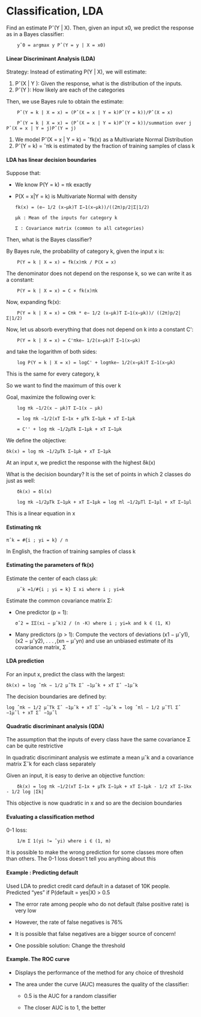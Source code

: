 #  Classification, LDA

   Find an estimate Pˆ(Y | X). Then, given an input x0, we predict the response as in a Bayes classifier:
   
        yˆ0 = argmax y Pˆ(Y = y | X = x0)
    
   #### Linear Discriminant Analysis (LDA)
   
   Strategy: Instead of estimating P(Y | X), we will estimate:
  
  1. Pˆ(X | Y ): Given the response, what is the distribution of the inputs.
  2. Pˆ(Y ): How likely are each of the categories
  
  Then, we use Bayes rule to obtain the estimate:
  
        Pˆ(Y = k | X = x) = (Pˆ(X = x | Y = k)Pˆ(Y = k))/Pˆ(X = x)
        
        Pˆ(Y = k | X = x) = (Pˆ(X = x | Y = k)Pˆ(Y = k))/summation over j Pˆ(X = x | Y = j)Pˆ(Y = j)
  
  
  1. We model Pˆ(X = x | Y = k) = ˆfk(x) as a Multivariate Normal Distribution
  2. Pˆ(Y = k) = ˆπk is estimated by the fraction of training samples of class k
  
  #### LDA has linear decision boundaries
  
  Suppose that:
  
  * We know P(Y = k) = πk exactly
  
  * P(X = x|Y = k) is Multivariate Normal with density
  
        fk(x) = (e− 1/2 (x−µk)T Σ−1(x−µk))/((2π)p/2|Σ|1/2)
        
        µk : Mean of the inputs for category k
        
        Σ : Covariance matrix (common to all categories)
        
  Then, what is the Bayes classifier?
  
  By Bayes rule, the probability of category k, given the input x is:
  
        P(Y = k | X = x) = fk(x)πk / P(X = x)
    
  The denominator does not depend on the response k, so we can write it as a constant:
  
        P(Y = k | X = x) = C × fk(x)πk
        
  Now, expanding fk(x):
  
        P(Y = k | X = x) = Cπk * e− 1/2 (x−µk)T Σ−1(x−µk))/ ((2π)p/2|Σ|1/2)

  Now, let us absorb everything that does not depend on k into a constant C':
  
        P(Y = k | X = x) = C'πke− 1/2(x−µk)T Σ−1(x−µk)
  
  and take the logarithm of both sides:
  
        log P(Y = k | X = x) = logC' + logπke− 1/2(x−µk)T Σ−1(x−µk)
  
  This is the same for every category, k
  
  So we want to find the maximum of this over k
  
  Goal, maximize the following over k:
  
        log πk −1/2(x − µk)T Σ−1(x − µk)
  
        = log πk −1/2(xT Σ−1x + µTk Σ−1µk + xT Σ−1µk
        
        = C'' + log πk −1/2µTk Σ−1µk + xT Σ−1µk
  
  We define the objective:
  
    δk(x) = log πk −1/2µTk Σ−1µk + xT Σ−1µk
    
  At an input x, we predict the response with the highest δk(x)
  
  What is the decision boundary? It is the set of points in which 2 classes do just as well:
  
        δk(x) = δl(x)
        
        log πk −1/2µTk Σ−1µk + xT Σ−1µk = log πl −1/2µTl Σ−1µl + xT Σ−1µl
        
  This is a linear equation in x
  
  
  #### Estimating πk
  
    πˆk = #{i ; yi = k} / n
    
  In English, the fraction of training samples of class k
  
  #### Estimating the parameters of fk(x)
  
  Estimate the center of each class µk:
  
        µˆk =1/#{i ; yi = k} Σ xi where i ; yi=k
        
  Estimate the common covariance matrix Σ:
  
  * One predictor (p = 1):
  
        σˆ2 = ΣΣ(xi − µˆk)2 / (n -K) where i ; yi=k and k ∈ (1, K)
  
  * Many predictors (p > 1): Compute the vectors of deviations (x1 − µˆy1),(x2 − µˆy2), . . . ,(xn − µˆyn) and use an unbiased estimate of its covariance matrix, Σ
  
  #### LDA prediction
  
  For an input x, predict the class with the largest:
  
    δk(x) = log ˆπk − 1/2 µˆTk Σˆ −1µˆk + xT Σˆ −1µˆk
    
  The decision boundaries are defined by:
  
    log ˆπk − 1/2 µˆTk Σˆ −1µˆk + xT Σˆ −1µˆk = log ˆπl − 1/2 µˆTl Σˆ −1µˆl + xT Σˆ −1µˆl
    
  #### Quadratic discriminant analysis (QDA)
  
  The assumption that the inputs of every class have the same covariance Σ can be quite restrictive
  
  In quadratic discriminant analysis we estimate a mean µˆk and a covariance matrix Σˆk for each class separately
  
  Given an input, it is easy to derive an objective function:
  
        δk(x) = log πk −1/2(xT Σ−1x + µTk Σ−1µk + xT Σ−1µk - 1/2 xT Σ−1kx - 1/2 log |Σk|
        
  This objective is now quadratic in x and so are the decision boundaries
  
  #### Evaluating a classification method
  
  0-1 loss:
  
        1/m Σ 1(yi != ˆyi) where i ∈ (1, m)
        
  It is possible to make the wrong prediction for some classes more often than others. The 0-1 loss doesn’t tell you anything about this
  
  #### Example : Predicting default
  
  Used LDA to predict credit card default in a dataset of 10K people. Predicted “yes” if P(default = yes|X) > 0.5
  
  * The error rate among people who do not default (false positive rate) is very low
  
  * However, the rate of false negatives is 76%
  
  * It is possible that false negatives are a bigger source of concern!
  
  * One possible solution: Change the threshold
  
  #### Example. The ROC curve
  
  * Displays the performance of the method for any choice of threshold
  
  * The area under the curve (AUC) measures the quality of the classifier:
  
       * 0.5 is the AUC for a random classifier
       
       * The closer AUC is to 1, the better